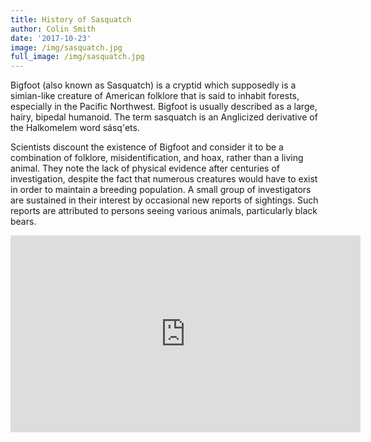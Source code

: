 ```yaml
---
title: History of Sasquatch
author: Colin Smith
date: '2017-10-23'
image: /img/sasquatch.jpg
full_image: /img/sasquatch.jpg
---
```


Bigfoot (also known as Sasquatch) is a cryptid which supposedly is a simian-like creature of American folklore that is said to inhabit forests, especially in the Pacific Northwest. Bigfoot is usually described as a large, hairy, bipedal humanoid. The term sasquatch is an Anglicized derivative of the Halkomelem word sásq'ets.

Scientists discount the existence of Bigfoot and consider it to be a combination of folklore, misidentification, and hoax, rather than a living animal. They note the lack of physical evidence after centuries of investigation, despite the fact that numerous creatures would have to exist in order to maintain a breeding population. A small group of investigators are sustained in their interest by occasional new reports of sightings. Such reports are attributed to persons seeing various animals, particularly black bears.

<iframe width="560" height="315" src="https://www.youtube.com/embed/lOxuRIfFs0w" frameborder="0" allowfullscreen></iframe>
